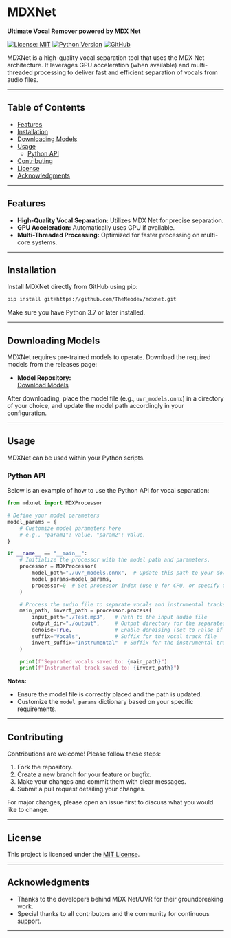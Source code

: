 # MDXNet  
**Ultimate Vocal Remover powered by MDX Net**

[![License: MIT](https://img.shields.io/badge/License-MIT-blue.svg)](LICENSE)
[![Python Version](https://img.shields.io/badge/python-3.7%2B-blue.svg)](https://python.org)
[![GitHub](https://img.shields.io/badge/GitHub-blue?style=for-the-badge&logo=github)](https://github.com/TheNeodev/mdxnet)

MDXNet is a high-quality vocal separation tool that uses the MDX Net architecture. It leverages GPU acceleration (when available) and multi-threaded processing to deliver fast and efficient separation of vocals from audio files.

---

## Table of Contents

- [Features](#features)
- [Installation](#installation)
- [Downloading Models](#downloading-models)
- [Usage](#usage)
  - [Python API](#python-api)
- [Contributing](#contributing)
- [License](#license)
- [Acknowledgments](#acknowledgments)

---

## Features

- **High-Quality Vocal Separation:** Utilizes MDX Net for precise separation.
- **GPU Acceleration:** Automatically uses GPU if available.
- **Multi-Threaded Processing:** Optimized for faster processing on multi-core systems.

---

## Installation

Install MDXNet directly from GitHub using pip:

```sh
pip install git+https://github.com/TheNeodev/mdxnet.git
```

Make sure you have Python 3.7 or later installed.

---

## Downloading Models

MDXNet requires pre-trained models to operate. Download the required models from the releases page:

- **Model Repository:**  
  [Download Models](https://github.com/TRvlvr/model_repo/releases/download/all_public_uvr_models/)

After downloading, place the model file (e.g., `uvr_models.onnx`) in a directory of your choice, and update the model path accordingly in your configuration.

---

## Usage

MDXNet can be used within your Python scripts.


### Python API

Below is an example of how to use the Python API for vocal separation:

```python
from mdxnet import MDXProcessor

# Define your model parameters
model_params = {
    # Customize model parameters here
    # e.g., "param1": value, "param2": value,
}

if __name__ == "__main__":
    # Initialize the processor with the model path and parameters.
    processor = MDXProcessor(
        model_path="./uvr_models.onnx",  # Update this path to your downloaded model
        model_params=model_params,
        processor=0  # Set processor index (use 0 for CPU, or specify GPU device index)
    )

    # Process the audio file to separate vocals and instrumental tracks.
    main_path, invert_path = processor.process(
        input_path="./Test.mp3",   # Path to the input audio file
        output_dir="./output",     # Output directory for the separated tracks
        denoise=True,              # Enable denoising (set to False if not needed)
        suffix="Vocals",           # Suffix for the vocal track file
        invert_suffix="Instrumental"  # Suffix for the instrumental track file
    )

    print(f"Separated vocals saved to: {main_path}")
    print(f"Instrumental track saved to: {invert_path}")
```

**Notes:**
- Ensure the model file is correctly placed and the path is updated.
- Customize the `model_params` dictionary based on your specific requirements.

---

## Contributing

Contributions are welcome! Please follow these steps:

1. Fork the repository.
2. Create a new branch for your feature or bugfix.
3. Make your changes and commit them with clear messages.
4. Submit a pull request detailing your changes.

For major changes, please open an issue first to discuss what you would like to change.

---

## License

This project is licensed under the [MIT License](LICENSE).

---

## Acknowledgments

- Thanks to the developers behind MDX Net/UVR for their groundbreaking work.
- Special thanks to all contributors and the community for continuous support.

---

